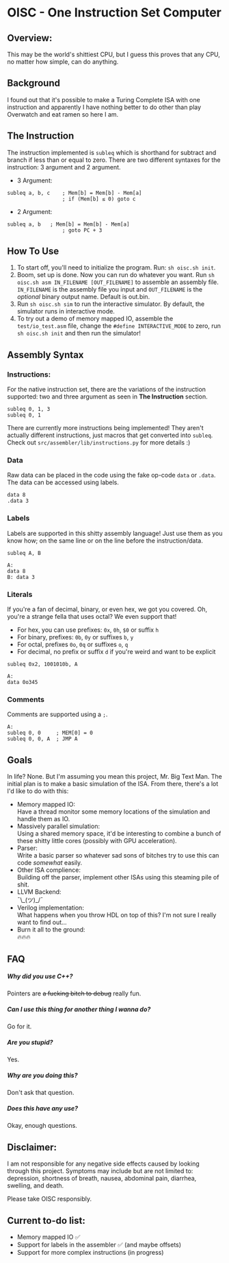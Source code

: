 # OISC - One Instruction Set Computer

## Overview:
This may be the world's shittiest CPU, but I guess this proves that any CPU, no matter how simple, can do anything.

## Background
I found out that it's possible to make a Turing Complete ISA with one instruction and apparently I have nothing better to do other than play Overwatch and eat ramen so here I am.

## The Instruction
The instruction implemented is `subleq` which is shorthand for subtract and branch if less than or equal to zero. There are two different syntaxes for the instruction: 3 argument and 2 argument.
* 3 Argument:
```assembly
subleq a, b, c    ; Mem[b] = Mem[b] - Mem[a]
                  ; if (Mem[b] ≤ 0) goto c
```
* 2 Argument:
```assembly
subleq a, b	  ; Mem[b] = Mem[b] - Mem[a]
                  ; goto PC + 3
```

## How To Use
1. To start off, you'll need to initialize the program. Run: `sh oisc.sh init`.
2. Boom, set up is done. Now you can run do whatever you want. Run `sh oisc.sh asm IN_FILENAME [OUT_FILENAME]` to assemble an assembly file. `IN_FILENAME` is the assembly file you input and `OUT_FILENAME` is the _optional_ binary output name. Default is out.bin.
3. Run `sh oisc.sh sim` to run the interactive simulator. By default, the simulator runs in interactive mode.
4. To try out a demo of memory mapped IO, assemble the `test/io_test.asm` file, change the `#define INTERACTIVE_MODE` to zero, run `sh oisc.sh init` and then run the simulator!

## Assembly Syntax
### Instructions:
  For the native instruction set, there are the variations of the instruction supported: two and three argument as seen in **The Instruction** section.  

```assembly
subleq 0, 1, 3
subleq 0, 1
```

There are currently more instructions being implemented! They aren't actually different instructions, just macros that get converted into `subleq`. Check out `src/assembler/lib/instructions.py` for more details :)

### Data
  Raw data can be placed in the code using the fake op-code `data` or `.data`. The data can be accessed using labels.

```assembly
data 8
.data 3
```

### Labels
  Labels are supported in this shitty assembly language! Just use them as you know how; on the same line or on the line before the instruction/data.

```assembly
subleq A, B

A:
data 8
B: data 3
```

### Literals
  If you're a fan of decimal, binary, or even hex, we got you covered. Oh, you're a strange fella that uses octal? We even support that!  
  * For hex, you can use prefixes: `0x`, `0h`, `$0` or suffix `h`
  * For binary, prefixes: `0b`, `0y` or suffixes `b`, `y`
  * For octal, prefixes `0o`, `0q` or suffixes `o`, `q`
  * For decimal, no prefix or suffix `d` if you're weird and want to be explicit

```assembly
subleq 0x2, 1001010b, A

A:
data 0o345
```

### Comments
  Comments are supported using a `;`.  

```assembly
A:
subleq 0, 0     ; MEM[0] = 0
subleq 0, 0, A  ; JMP A
```


## Goals
In life? None. But I'm assuming you mean this project, Mr. Big Text Man.
The initial plan is to make a basic simulation of the ISA. From there, there's a lot I'd like to do with this:
* Memory mapped IO:  
	Have a thread monitor some memory locations of the simulation and handle them as IO.
* Massively parallel simulation:  
	Using a shared memory space, it'd be interesting to combine a bunch of these shitty little cores (possibly with GPU acceleration).
* Parser:  
	Write a basic parser so whatever sad sons of bitches try to use this can code _somewhat_ easily.
* Other ISA complience:  
	Building off the parser, implement other ISAs using this steaming pile of shit.
* LLVM Backend:  
	¯\\\_(ツ)\_/¯
* Verilog implementation:  
	What happens when you throw HDL on top of this? I'm not sure I really want to find out...
* Burn it all to the ground:  
	:fire::fire::fire:

## FAQ
##### Why did you use C++?
Pointers are ~~a fucking bitch to debug~~ really fun.
##### Can I use this thing for another thing I wanna do?
Go for it.
##### Are you stupid?
Yes.
##### Why are you doing this?
Don't ask that question.
##### Does this have any use?
Okay, enough questions.


## Disclaimer:
I am not responsible for any negative side effects caused by looking through this project.
Symptoms may include but are not limited to: depression, shortness of breath, nausea, abdominal pain, diarrhea, swelling, and death.  

Please take OISC responsibly.

## Current to-do list:
* Memory mapped IO :white_check_mark:
* Support for labels in the assembler :white_check_mark: (and maybe offsets)
* Support for more complex instructions (in progress)
